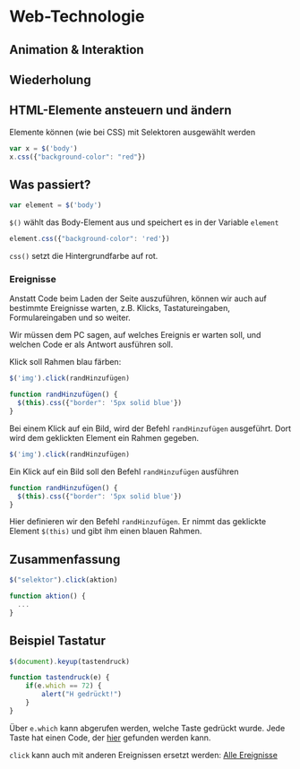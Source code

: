 # Web-Technologie

## Animation & Interaktion



## Wiederholung



## HTML-Elemente ansteuern und ändern

Elemente können (wie bei CSS) mit Selektoren ausgewählt werden

```js
var x = $('body')
x.css({"background-color": "red"})
```



## Was passiert?

```js
var element = $('body')
```

`$()` wählt das Body-Element aus und speichert es in der Variable `element`



```js
element.css({"background-color": 'red'})
```

`css()` setzt die Hintergrundfarbe auf rot.



### Ereignisse

Anstatt Code beim Laden der Seite auszuführen, können wir auch auf bestimmte Ereignisse warten, z.B. Klicks, Tastatureingaben, Formulareingaben und so weiter.

Wir müssen dem PC sagen, auf welches Ereignis er warten soll, und welchen Code er als Antwort ausführen soll.



Klick soll Rahmen blau färben:

```js
$('img').click(randHinzufügen)

function randHinzufügen() {
  $(this).css({"border": '5px solid blue'})
}
```

Bei einem Klick auf ein Bild, wird der Befehl `randHinzufügen` ausgeführt. Dort wird dem geklickten Element ein Rahmen gegeben.



```js
$('img').click(randHinzufügen)
```

Ein Klick auf ein Bild soll den Befehl `randHinzufügen` ausführen



```js
function randHinzufügen() {
  $(this).css({"border": '5px solid blue'})
}
```

Hier definieren wir den Befehl `randHinzufügen`. Er nimmt das geklickte Element `$(this)` und gibt ihm einen blauen Rahmen.



## Zusammenfassung

```js
$("selektor").click(aktion)

function aktion() {
  ...
}
```



## Beispiel Tastatur

```js
$(document).keyup(tastendruck)

function tastendruck(e) {
    if(e.which == 72) {
        alert("H gedrückt!")
    }
}
```

Über `e.which` kann abgerufen werden, welche Taste gedrückt wurde. Jede Taste hat einen Code, der [hier](http://keycode.info/) gefunden werden kann.

`click` kann auch mit anderen Ereignissen ersetzt werden: [Alle Ereignisse](https://api.jquery.com/category/events/)
